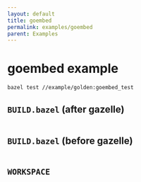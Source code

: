 ```yaml
---
layout: default
title: goembed
permalink: examples/goembed
parent: Examples
---
```



# goembed example

`bazel test //example/golden:goembed_test`


## `BUILD.bazel` (after gazelle)

~~~python
~~~


## `BUILD.bazel` (before gazelle)

~~~python
~~~


## `WORKSPACE`

~~~python
~~~

